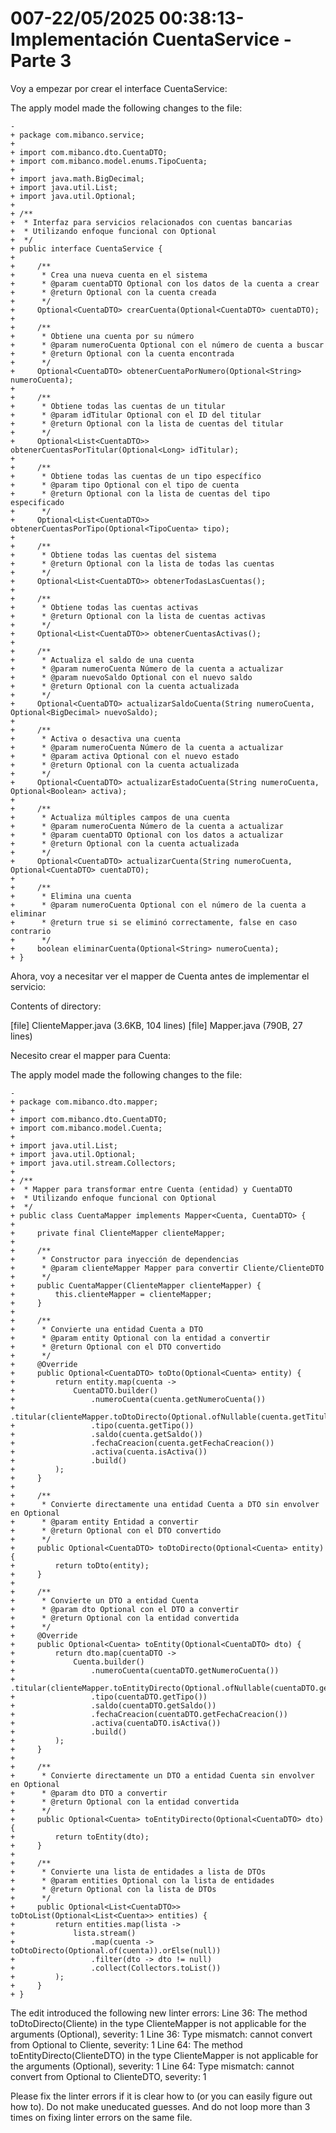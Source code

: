 # 007-22/05/2025 00:38:13-Implementación CuentaService - Parte 3

Voy a empezar por crear el interface CuentaService:

The apply model made the following changes to the file:

```
- 
+ package com.mibanco.service;
+ 
+ import com.mibanco.dto.CuentaDTO;
+ import com.mibanco.model.enums.TipoCuenta;
+ 
+ import java.math.BigDecimal;
+ import java.util.List;
+ import java.util.Optional;
+ 
+ /**
+  * Interfaz para servicios relacionados con cuentas bancarias
+  * Utilizando enfoque funcional con Optional
+  */
+ public interface CuentaService {
+ 
+     /**
+      * Crea una nueva cuenta en el sistema
+      * @param cuentaDTO Optional con los datos de la cuenta a crear
+      * @return Optional con la cuenta creada
+      */
+     Optional<CuentaDTO> crearCuenta(Optional<CuentaDTO> cuentaDTO);
+     
+     /**
+      * Obtiene una cuenta por su número
+      * @param numeroCuenta Optional con el número de cuenta a buscar
+      * @return Optional con la cuenta encontrada
+      */
+     Optional<CuentaDTO> obtenerCuentaPorNumero(Optional<String> numeroCuenta);
+     
+     /**
+      * Obtiene todas las cuentas de un titular
+      * @param idTitular Optional con el ID del titular
+      * @return Optional con la lista de cuentas del titular
+      */
+     Optional<List<CuentaDTO>> obtenerCuentasPorTitular(Optional<Long> idTitular);
+     
+     /**
+      * Obtiene todas las cuentas de un tipo específico
+      * @param tipo Optional con el tipo de cuenta
+      * @return Optional con la lista de cuentas del tipo especificado
+      */
+     Optional<List<CuentaDTO>> obtenerCuentasPorTipo(Optional<TipoCuenta> tipo);
+     
+     /**
+      * Obtiene todas las cuentas del sistema
+      * @return Optional con la lista de todas las cuentas
+      */
+     Optional<List<CuentaDTO>> obtenerTodasLasCuentas();
+     
+     /**
+      * Obtiene todas las cuentas activas
+      * @return Optional con la lista de cuentas activas
+      */
+     Optional<List<CuentaDTO>> obtenerCuentasActivas();
+     
+     /**
+      * Actualiza el saldo de una cuenta
+      * @param numeroCuenta Número de la cuenta a actualizar
+      * @param nuevoSaldo Optional con el nuevo saldo
+      * @return Optional con la cuenta actualizada
+      */
+     Optional<CuentaDTO> actualizarSaldoCuenta(String numeroCuenta, Optional<BigDecimal> nuevoSaldo);
+     
+     /**
+      * Activa o desactiva una cuenta
+      * @param numeroCuenta Número de la cuenta a actualizar
+      * @param activa Optional con el nuevo estado
+      * @return Optional con la cuenta actualizada
+      */
+     Optional<CuentaDTO> actualizarEstadoCuenta(String numeroCuenta, Optional<Boolean> activa);
+     
+     /**
+      * Actualiza múltiples campos de una cuenta
+      * @param numeroCuenta Número de la cuenta a actualizar
+      * @param cuentaDTO Optional con los datos a actualizar
+      * @return Optional con la cuenta actualizada
+      */
+     Optional<CuentaDTO> actualizarCuenta(String numeroCuenta, Optional<CuentaDTO> cuentaDTO);
+     
+     /**
+      * Elimina una cuenta
+      * @param numeroCuenta Optional con el número de la cuenta a eliminar
+      * @return true si se eliminó correctamente, false en caso contrario
+      */
+     boolean eliminarCuenta(Optional<String> numeroCuenta);
+ } 
```

Ahora, voy a necesitar ver el mapper de Cuenta antes de implementar el servicio:

Contents of directory:

[file] ClienteMapper.java (3.6KB, 104 lines)
[file] Mapper.java (790B, 27 lines)

Necesito crear el mapper para Cuenta:

The apply model made the following changes to the file:

```
- 
+ package com.mibanco.dto.mapper;
+ 
+ import com.mibanco.dto.CuentaDTO;
+ import com.mibanco.model.Cuenta;
+ 
+ import java.util.List;
+ import java.util.Optional;
+ import java.util.stream.Collectors;
+ 
+ /**
+  * Mapper para transformar entre Cuenta (entidad) y CuentaDTO
+  * Utilizando enfoque funcional con Optional
+  */
+ public class CuentaMapper implements Mapper<Cuenta, CuentaDTO> {
+ 
+     private final ClienteMapper clienteMapper;
+ 
+     /**
+      * Constructor para inyección de dependencias
+      * @param clienteMapper Mapper para convertir Cliente/ClienteDTO
+      */
+     public CuentaMapper(ClienteMapper clienteMapper) {
+         this.clienteMapper = clienteMapper;
+     }
+ 
+     /**
+      * Convierte una entidad Cuenta a DTO
+      * @param entity Optional con la entidad a convertir
+      * @return Optional con el DTO convertido
+      */
+     @Override
+     public Optional<CuentaDTO> toDto(Optional<Cuenta> entity) {
+         return entity.map(cuenta -> 
+             CuentaDTO.builder()
+                 .numeroCuenta(cuenta.getNumeroCuenta())
+                 .titular(clienteMapper.toDtoDirecto(Optional.ofNullable(cuenta.getTitular())).orElse(null))
+                 .tipo(cuenta.getTipo())
+                 .saldo(cuenta.getSaldo())
+                 .fechaCreacion(cuenta.getFechaCreacion())
+                 .activa(cuenta.isActiva())
+                 .build()
+         );
+     }
+ 
+     /**
+      * Convierte directamente una entidad Cuenta a DTO sin envolver en Optional
+      * @param entity Entidad a convertir
+      * @return Optional con el DTO convertido
+      */
+     public Optional<CuentaDTO> toDtoDirecto(Optional<Cuenta> entity) {
+         return toDto(entity);
+     }
+ 
+     /**
+      * Convierte un DTO a entidad Cuenta
+      * @param dto Optional con el DTO a convertir
+      * @return Optional con la entidad convertida
+      */
+     @Override
+     public Optional<Cuenta> toEntity(Optional<CuentaDTO> dto) {
+         return dto.map(cuentaDTO -> 
+             Cuenta.builder()
+                 .numeroCuenta(cuentaDTO.getNumeroCuenta())
+                 .titular(clienteMapper.toEntityDirecto(Optional.ofNullable(cuentaDTO.getTitular())).orElse(null))
+                 .tipo(cuentaDTO.getTipo())
+                 .saldo(cuentaDTO.getSaldo())
+                 .fechaCreacion(cuentaDTO.getFechaCreacion())
+                 .activa(cuentaDTO.isActiva())
+                 .build()
+         );
+     }
+ 
+     /**
+      * Convierte directamente un DTO a entidad Cuenta sin envolver en Optional
+      * @param dto DTO a convertir
+      * @return Optional con la entidad convertida
+      */
+     public Optional<Cuenta> toEntityDirecto(Optional<CuentaDTO> dto) {
+         return toEntity(dto);
+     }
+ 
+     /**
+      * Convierte una lista de entidades a lista de DTOs
+      * @param entities Optional con la lista de entidades
+      * @return Optional con la lista de DTOs
+      */
+     public Optional<List<CuentaDTO>> toDtoList(Optional<List<Cuenta>> entities) {
+         return entities.map(lista -> 
+             lista.stream()
+                 .map(cuenta -> toDtoDirecto(Optional.of(cuenta)).orElse(null))
+                 .filter(dto -> dto != null)
+                 .collect(Collectors.toList())
+         );
+     }
+ } 
```

The edit introduced the following new linter errors:
Line 36: The method toDtoDirecto(Cliente) in the type ClienteMapper is not applicable for the arguments (Optional<Cliente>), severity: 1
Line 36: Type mismatch: cannot convert from Optional<Cliente> to Cliente, severity: 1
Line 64: The method toEntityDirecto(ClienteDTO) in the type ClienteMapper is not applicable for the arguments (Optional<ClienteDTO>), severity: 1
Line 64: Type mismatch: cannot convert from Optional<ClienteDTO> to ClienteDTO, severity: 1

Please fix the linter errors if it is clear how to (or you can easily figure out how to). Do not make uneducated guesses. And do not loop more than 3 times on fixing linter errors on the same file. 